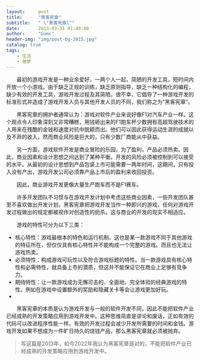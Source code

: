 ```yaml
---
layout:     post
title:      "黑客宪章"
subtitle:   " \"黑客宪章\""
date:       2013-03-31 01:49:00
author:     "Gumc"
header-img: "img/post-bg-2015.jpg"
catalog: true
tags:
    - 生活
    - 做梦
---
```


&emsp;&emsp;最初的游戏开发是一种业余爱好，一两个人一起，简陋的开发工具，短时间内开放一个小游戏。由于缺乏正规的训练，缺乏原则指导，缺乏一种结构化的编程，缺少有效的开发工具，游戏开发过程及其简陋。很不幸，它倡导了一种游戏开发的标准形式并造成了游戏开发人员与其他开发人员的不同，我们称之为“黑客宪章”。

&emsp;&emsp;黑客宪章的拥护者通常认为：游戏对软件产业来说好像F1对汽车产业一样。这个观点令人印象深刻又非常糟糕，用钱砸出来的F1跑车杯少数拥有高超驾驶技术的人用来在残酷的金钱和速度对抗中脱颖而出。他们可以因此获得运动生涯的成就以及不菲的收入，然而商业风险是巨大的，只有少数厂商能从中获益。

&emsp;&emsp;另一方面，游戏软件开发是商业冒险的乐园，为了盈利，产品必须热卖。因此，商业因素和设计思想之间达到了某种平衡。开发的风险必须被控制到可以接受的水平。从最初的设计思想到产品包装上市可能需要一两年时间，这期间，只有投入没有产出，游戏开发公司必须靠产品上市后的盈利来收回投资。

&emsp;&emsp;因此，商业游戏开发更像大量生产跑车而不是F1赛车。

&emsp;&emsp;许多开发团队不习惯与在游戏开发计划中考虑这些商业因素，一些开发团队甚至不喜欢做出开发计划。黑客宪章把游戏开发当作一种即兴的游戏，任何对游戏开发过程做出的规定都被视作对创造性的扼杀。这与商业的开发的现实不相适应。

&emsp;&emsp;游戏的特性可分为以下三类：

- 核心特性：游戏最根本的特色和运行机制，这也是某一款游戏不同于其他游戏的特征所在，但仅仅具有核心特性并不能构成一个完整的游戏。而且也无法让游戏热卖。
- 必须特性：构成游戏可玩性以及符合游戏标题的特性。当一款游戏具有核心特性和必需特性，就具备上市的潜质，但这并不能保证它在商业上足够有竞争力。
- 期待特性：让一款游戏成为无懈可击的、全面地、完全体验的经典游戏的特性。例如在游戏中设置额外的奖励和隐藏关卡等会让游戏更加好玩。
- 
&emsp;&emsp;黑客宪章的本质是认为游戏开发与一般的软件开发不同，因此不能把软件产业已经成熟的开发策略应用到游戏开发中。这种思维简直是谬论和废话，正如有效的代码可以改进程序性能一样。有效的开发过程会减少开发所需要的时间和金钱。游戏开发如果不想成为一件旷日持久的烧钱产品，那么黑客宪章就必须被抛弃。

> 写这篇是2013年，如今2022年我认为黑客宪章是对的，不能把软件产业已经成熟的开发策略应用到游戏开发中。